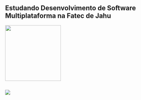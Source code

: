 <!-- LucasBardeli/LucasBardeli is a special repository because its README.md (this file) appears on your GitHub profile. -->

## Estudando Desenvolvimento de Software Multiplataforma na Fatec de Jahu

<div>
    <a href="https://github.com/LucasBardeli">
    <img height="180em" src="https://github-readme-stats.vercel.app/api/top-langs/?username=LucasBardeli&layout=compact&langs-count=16&theme=dark"/>
</div>

##

<div>
    <a href="https://www.linkedin.com/in/lucasbardeli" target="_blank"> <img loading="lazy" src="https://img.shields.io/badge/-LinkedIn-%230077B5?style=for-the-badge&logo=linkedin&logoColor=white" target="_blank"> </a>
</div>
